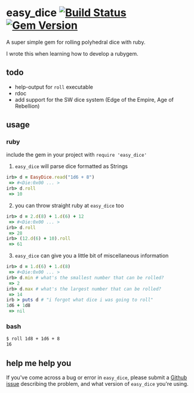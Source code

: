 # easy_dice [![Build Status](https://travis-ci.org/komidore64/easy_dice.png?branch=master)](https://travis-ci.org/komidore64/easy_dice) [![Gem Version](https://badge.fury.io/rb/easy_dice.png)](http://rubygems.org/gems/easy_dice)

A super simple gem for rolling polyhedral dice with ruby.

I wrote this when learning how to develop a rubygem.

## todo

- help-output for `roll` executable
- rdoc
- add support for the SW dice system (Edge of the Empire, Age of Rebellion)

## usage

### ruby

include the gem in your project with `require 'easy_dice'`

1. `easy_dice` will parse dice formatted as Strings
```ruby
irb> d = EasyDice.read("1d6 + 8")
 => #<Die:0x00 ... >
irb> d.roll
 => 10
```

2. you can throw straight ruby at `easy_dice` too
```ruby
irb> d = 2.d(8) + 1.d(6) + 12
 => #<Die:0x00 ... >
irb> d.roll
 => 28
irb> (12.d(6) + 10).roll
 => 61
```

3. `easy_dice` can give you a little bit of miscellaneous information
```ruby
irb> d = 1.d(6) + 1.d(8)
 => #<Die:0x00 ... >
irb> d.min # what's the smallest number that can be rolled?
 => 2
irb> d.max # what's the largest number that can be rolled?
 => 14
irb > puts d # "i forgot what dice i was going to roll"
1d6 + 1d8
 => nil
```

### bash

```bash
$ roll 1d8 + 1d6 + 8
16
```

## help me help you

If you've come across a bug or error in `easy_dice`, please submit a [Github issue](https://github.com/komidore64/easy_dice/issues) describing the problem, and what version of `easy_dice` you're using.
